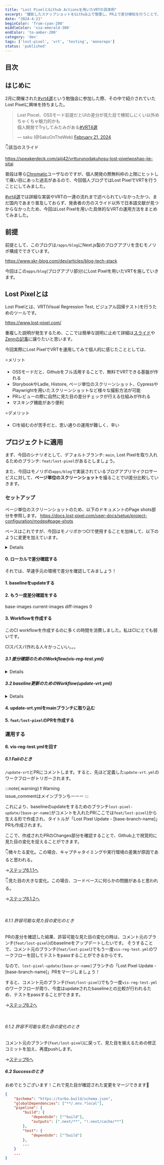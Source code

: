 ```yaml
---
title: "Lost PixelとGithub Actionsを用いたVRTの具体例"
excerpt: "撮影したスナップショットをGithub上で管理し、PR上で差分検知を行うことで、意図せぬビジュアルのデグレを防いでくれるLost Pixelの具体的な運用方法についてです"
date: "2024-4-21"
beginColor: 'from-cyan-200'
middleColor: 'via-emerald-300'
endColor: 'to-amber-200'
category: 'dev'
tags: ['lost-pixel', 'vrt', 'testing', 'monorepo']
status: 'published'
---
```

## 目次

## はじめに
2月に開催された[#vrt4選](https://twitter.com/hashtag/VRT4%E9%81%B8)という勉強会に参加した際、その中で紹介されていたLost Pixelに興味を持ちました。

<blockquote class="twitter-tweet"><p lang="ja" dir="ltr">Lost Pixcel、OSSモード前提だとUIの差分が見た目で検知しにくい以外めちゃくちゃ魅力的かも<br>個人開発でTryしてみたみがある<a href="https://twitter.com/hashtag/VRT4%E9%81%B8?src=hash&amp;ref_src=twsrc%5Etfw">#VRT4選</a></p>&mdash; saku (@SakuOnTheWeb) <a href="https://twitter.com/SakuOnTheWeb/status/1760260787078357477?ref_src=twsrc%5Etfw">February 21, 2024</a></blockquote> <script async src="https://platform.twitter.com/widgets.js" charset="utf-8"></script>

👇該当のスライド

https://speakerdeck.com/aiji42/vrtturunodakuhosu-lost-pixelwoshao-jie-sitai

普段は専ら[Chromatic](https://www.chromatic.com/)ユーザなのですが、個人開発の際無料枠の上限にヒットして痛い目にあった過去があるので、今回個人ブログではLost PixelでVRTを行うことにしてみました。

[#vrt4選](https://twitter.com/hashtag/VRT4%E9%81%B8)では詳細な実装やVRTの一連の流れまで述べられていなかったかつ、まだ国内であまり普及しておらず、発表者の方のスライド以外で日本語文献が見つからなかったため、今回はLost Pixelを用いた具体的なVRTの運用方法をまとめてみました。

## 前提
前提として、このブログは`/apps/blog`にNext.js製のブログアプリを含むモノリポ構成でできています。

https://www.skr-blog.com/dev/articles/blog-tech-stack


今回はこの`apps/blog`(ブログアプリ部分)にLost Pixelを用いたVRTを施していきます。

## Lost Pixelとは
Lost Pixelとは、VRT(Visual Regression Test, ビジュアル回帰テスト)を行うためのツールです。

https://www.lost-pixel.com/

重複した説明が発生するため、ここでは簡単な説明に止めて詳細は[スライド](https://speakerdeck.com/aiji42/vrtturunodakuhosu-lost-pixelwoshao-jie-sitai)や[Zennの記事](https://zenn.dev/aiji42/articles/6656072a954a9b)に譲りたいと思います。

今回実際にLost PixelでVRTを運用してみて個人的に感じたこととしては、

⭐️メリット
- OSSモードだと、Githubをフル活用することで、無料でVRTできる基盤が作れる
- StorybookやLadle, Histoire, ページ単位のスクリーンショット、CypressやPlaywrightを用いたスクリーンショットなど様々な撮影方法が可能
- PRレビューの際に自然に見た目の差分チェックが行える仕組みが作れる
- マスキング機能があり便利


⭐️デメリット
- CIを組むのが苦手だと、思い通りの運用が難しく、辛い

## プロジェクトに適用
まず、今回のシナリオとして、デフォルトブランチ: `main`, Lost Pixelを取り入れるためのブランチ: `feat/lost-pixel`があるとしましょう。

また、今回はモノリポの`apps/blog`で実装されているブログアプリマイクロサービスに対して、**ページ単位のスクリーンショット**を撮ることでUI差分比較していきます。

### セットアップ

ページ単位のスクリーンショットのため、以下のドキュメントのPage shots部分を参照します。
https://docs.lost-pixel.com/user-docs/setup/project-configuration/modes#page-shots

ベースはこれですが、今回はモノリポかつCIで使用することを加味して、以下のように変更を加えています。

<details>

```ts showLineNumbers {7} title="lostpixel.config.ts"
import { CustomProjectConfig } from "lost-pixel";

export const config: CustomProjectConfig = {
  pageShots: {
    pages: [
      { path: "/", name: "home" },
      { path: "/about", name: "about" },
      { path: "/dev", name: "dev" },
      { path: "/dev/articles/blog-tech-stack", name: "blog-tech-stack" },
      { path: "/dev/tag/react", name: "tag-react" },
      {
        path: "/life", // 🟢スクリーンショットを撮るページのpath
        name: "life", // 🟢スクリーンショットの名前
        threshold: 0.004, // 🟢閾値。どのくらいのズレまで許容するか
        mask: [{ selector: ".eye-catch" }], // 🟢マスクをかけるセレクタ
      },
      {
        path: "/life/articles/intern-completed-aritcle",
        name: "intern-completed-article",
        mask: [{ selector: ".thumbnail" }],
      },
      {
        path: "/life/tag/poem",
        name: "poem",
        threshold: 0.006,
        mask: [{ selector: ".eye-catch" }],
      },
    ],
    // 🟢ローカルで実行するときのIPはlocalhostで、Github Actionで実行するときのIPは172.17.0.1に設定する
    baseUrl: process.env.LOCAL
      ? "http://localhost:3000"
      : "http://172.17.0.1:3000",
  },
  waitBeforeScreenshot: 5000,// 🟢
  timeouts: {
    loadState: 50000, // 🟢
    networkRequests: 50000, // 🟢
  },
  
  // OSS mode
  // 🟢モノリポの場合、Github Actionで実行するときのパスはプロジェクトのrootからのパスを設定する
  imagePathBaseline: process.env.LOCAL // 🟢baselineイメージの格納先。ここに格納されているスクリーンショットが比較基準
    ? "./tests/vrt/baseline-images"
    : "./apps/blog/tests/vrt/baseline-images",
  imagePathCurrent: process.env.LOCAL // 🟢currentイメージの格納先。現状のスクリーンのキャプチャで、baselineと比較される
    ? "./tests/vrt/current-images"
    : "./apps/blog/tests/vrt/current-images",
  imagePathDifference: process.env.LOCAL // 🟢differenceイメージの格納先。currentImageとbaselineImageの差分画像
    ? "./tests/vrt/difference-images"
    : "./apps/blog/tests/vrt/difference-images",
  generateOnly: true,

  // 🟢baselineとcurrentに差分がある時は実行結果をfailとしてマーク
  failOnDifference: true,
};
```
</details>

#### 0. ローカルで差分確認する
それでは、早速手元の環境で差分を確認してみましょう！


#### 1. baselineをupdateする

#### 2. もう一度差分確認をする

base-images
current-images 
diff-images 0

#### 3. Workflowを作成する
このCI workflowを作成するのに多くの時間を消費しました。私はCIにとても弱いです。

CIスパスパ作れる人々かっこいい。。。

##### 3.1 差分確認のためのWorkflow(vis-reg-test.yml)
<details>

```yaml showLineNumbers {7} title="vis-reg-test.yml"
name: Visual Regression Test

on: [push]

jobs:
  build:
    runs-on: ubuntu-latest
    env:
      TURBO_TOKEN: ${{ secrets.TURBO_TOKEN }}
      TURBO_TEAM: ${{ vars.TURBO_TEAM }}
    steps:
      - name: Checkout Commit
        uses: actions/checkout@v4
        with:
          fetch-depth: 2

      - name: Setup Bun
        uses: oven-sh/setup-bun@v1
        with:
          bun-version: latest
      - name: Install dependencies
        run: bun install
      - name: Cache bun dependencies
        uses: actions/cache@v3
        id: bun-cache
        with:
          path: node_modules
          key: ${{ runner.os }}-bun-${{ hashFiles('**/bun.lockb') }}
          restore-keys: ${{ runner.os }}-bun
  lost-pixel:
    needs: build
    runs-on: ubuntu-latest
    strategy:
        matrix:
          config:
            - {
                package: "apps/blog",
                name: "Lost Pixel for blog page",
                command: "bun run start",
              }
    defaults:
        run:
            working-directory: ${{ matrix.config.package }}
    env:
      TURBO_TOKEN: ${{ secrets.TURBO_TOKEN }}
      TURBO_TEAM: ${{ vars.TURBO_TEAM }}
    steps:
      - name: Checkout Commit
        uses: actions/checkout@v4
        with:
          fetch-depth: 2
          
      - name: Create .env file
        run: |
            touch .env
            echo "ZENN_URL=${{ secrets.ZENN_URL }}" >> .env
            echo "ZENN_BASE_URL=${{ secrets.ZENN_BASE_URL }}" >> .env

      - name: Setup Bun
        uses: oven-sh/setup-bun@v1
        with:
          bun-version: latest

      - name: Restore bun dependencies
        id: bun-cache
        uses: actions/cache@v3
        with:
          path: node_modules
          key: ${{ runner.os }}-bun-${{ hashFiles('**/bun.lockb') }}
          restore-keys: ${{ runner.os }}-bun

      - name: Build UI
        working-directory: ./packages/ui
        run: bun run build 

      - name: Build App
        run: cd ../../ && bun run build 

      - name: Start App
        run: cd . && ${{ matrix.config.command }} &
    
      - name: Lost Pixel
        id: lostpixel
        uses: lost-pixel/lost-pixel@v3.16.0
        env:
            LOST_PIXEL_DISABLE_TELEMETRY: 1
            LOST_PIXEL_CONFIG_DIR: ${{ matrix.config.package }}
```
</details>

##### 3.2 baseline更新のためのWorkflow(update-vrt.yml)
<details>

```yaml showLineNumbers {7} title="update-vrt.yml"
# https://zenn.dev/aiji42/articles/6656072a954a9b
name: Visual Regression Testing Update By PR Comment

on:
  issue_comment:
    types: [created, edited]

jobs:

  lost-pixel:
    if: contains(github.event.comment.html_url, '/pull/') && startsWith(github.event.comment.body, '/update-vrt')
    name: 📸 Lost Pixel Baseline Update By PR Comment
    runs-on: ubuntu-latest
    env:
      TURBO_TOKEN: ${{ secrets.TURBO_TOKEN }}
      TURBO_TEAM: ${{ vars.TURBO_TEAM }}
    permissions:
      contents: write
      pull-requests: write

    strategy:
      matrix:
        config:
          - { package: "apps/blog", name: "Lost Pixel for blog page", command: "bun run start" }

    defaults:
      run:
        working-directory: ${{ matrix.config.package }}

    steps:
      - name: Get branch name
        uses: xt0rted/pull-request-comment-branch@v2
        id: comment-branch
        with:
          repo_token: ${{ secrets.GITHUB_TOKEN }}

      - name: Checkout Commit
        uses: actions/checkout@v3
        with:
          ref: ${{ steps.comment-branch.outputs.head_ref }}
          fetch-depth: 0

          
      - name: Create .env file
        run: |
              touch .env
              echo "ZENN_URL=${{ secrets.ZENN_URL }}" >> .env
              echo "ZENN_BASE_URL=${{ secrets.ZENN_BASE_URL }}" >> .env

      - name: Setup Git User
        run: |
          git config --global user.name 'GitHub Actions'
          git config --global user.email 'github-actions@github.com'

      - name: Setup Bun
        uses: oven-sh/setup-bun@v1
        with:
          bun-version: latest

      - name: Install dependencies
        run: cd ../../ && bun install

      - name: Build UI
        working-directory: ./packages/ui
        run: bun run build

      - name: Build App
        run: cd ../../ && bun run build

      - name: Start App
        run: cd . && ${{ matrix.config.command }} &

      - name: Lost Pixel Update
        id: lostpixel
        uses: lost-pixel/lost-pixel@v3.16.0
        env:
          LOST_PIXEL_MODE: update
          LOST_PIXEL_DISABLE_TELEMETRY: 1
          LOST_PIXEL_CONFIG_DIR: ${{ matrix.config.package }}

      - name: Lost Pixel
        if: ${{ failure() && steps.lostpixel.conclusion == 'failure' }}
        uses: lost-pixel/lost-pixel@v3.16.0
        env:
          LOST_PIXEL_DISABLE_TELEMETRY: 1
          LOST_PIXEL_CONFIG_DIR: ${{ matrix.config.package }}

      - name: Give Permission to untracked files
        if: ${{ failure() && steps.lostpixel.conclusion == 'failure' }}
        run: sudo chown -R $USER:$USER .
      
      - name: Check existing Lost Pixel PR
        id: check-pr
        run: |
          existing_pr=$(gh pr list --base ${{ steps.comment-branch.outputs.head_ref }} --label update-lost-pixel --json number,head.ref --jq '.[] | select(.head.ref | startswith("lost-pixel-update/")) | .number')
          echo "::set-output name=pr_number::$existing_pr"

      - name: Create new branch
        if: ${{ failure() && steps.lostpixel.conclusion == 'failure' && steps.check-pr.outputs.pr_number == '' }}
        run: |
          git checkout -b lost-pixel-update/${{ steps.comment-branch.outputs.head_ref }}

      - name: Checkout existing PR branch
        if: ${{ failure() && steps.lostpixel.conclusion == 'failure' && steps.check-pr.outputs.pr_number != '' }}
        run: |
          git checkout lost-pixel-update/${{ steps.comment-branch.outputs.head_ref }}

      - name: Add untracked files
        if: ${{ failure() && steps.lostpixel.conclusion == 'failure' }}
        run: |
          git add .

      - name: Create commit
        if: ${{ failure() && steps.lostpixel.conclusion == 'failure' }}
        run: |
          git commit -m "Update VRT baseline images" || echo "No changes to commit"

      - name: Push changes
        if: ${{ failure() && steps.lostpixel.conclusion == 'failure' }}
        run: |
          git push origin HEAD:lost-pixel-update/${{ steps.comment-branch.outputs.head_ref }} --force

      - name: Create Pull Request
        if: ${{ failure() && steps.lostpixel.conclusion == 'failure' && steps.check-pr.outputs.pr_number == '' }}
        run: |
          gh pr create --base ${{ steps.comment-branch.outputs.head_ref }} \
                       --head lost-pixel-update/${{ steps.comment-branch.outputs.head_ref }} \
                       --label update-lost-pixel \
                       --title 'Lost Pixel Update - ${{ steps.comment-branch.outputs.head_ref }}' \
                       --body 'Automated baseline update created by Lost Pixel'
        env:
          GITHUB_TOKEN: ${{ secrets.GITHUB_TOKEN }}
```
</details>

#### 4. update-vrt.ymlをmainブランチに取り込む


#### 5. `feat/lost-pixel`のPRを作成する

### 運用する

#### 6. vis-reg-test.ymlを回す

##### 6.1 Failのとき 
`/update-vrt`とPRにコメントします。すると、先ほど定義した`update-vrt.yml`のワークフローがトリガーされます。

:::note{.warning}
❗ Warning
<br/>
issue_commentはメインブランちーーー
:::

これにより、baselineのupdateをするためのブランチ`lost-pixel-update/[base-pr-name]`がコメントを入れたPR(ここでは`feat/lost-pixel`)から生える形で作成され、タイトルが「Lost Pixel Update - [base-branch-name]」PRも作成されます。

ここで、作成されたPRのChanges部分を確認することで、Github上で視覚的に見た目の変化を捉えることができます。

👇微々たる変化。この場合、キャプチャタイミングや実行環境の差異が原因であると思われる。

→[ステップ6.1.1へ]()


👇見た目の大きな変化。この場合、コードベースに何らかの問題があると思われる。

→[ステップ6.1.2へ]()

<br />

###### 6.1.1 許容可能な見た目の変化のとき
PRの差分を確認した結果、許容可能な見た目の変化の時は、コメント元のブランチ(`feat/lost-pixel`)のbaselineをアップデートしたいです。
そうすることで、コメント元のブランチ(`feat/lost-pixel`)でもう一度`vis-reg-test.yml`のワークフローを回してテストをpassすることができるからです。

なので、`lost-pixel-update/[base-pr-name]`ブランチの「Lost Pixel Update - [base-branch-name]」PRをマージしましょう！

すると、コメント元のブランチ(`feat/lost-pixel`)でもう一度`vis-reg-test.yml`のワークフローが周り、今度はupdateされたbaselineとの比較が行われるため、テストをpassすることができます。

→[ステップ6.2へ]()

<br />

###### 6.1.2 許容不可能な見た目の変化のとき
コメント元のブランチ(`feat/lost-pixel`)に戻って、見た目を揃えるための修正コミットを加え、再度pushします。

→[ステップ6へ]()

##### 6.2 Successのとき
おめでとうございます！これで見た目が確認された変更をマージできます💯

```json showLineNumbers {7} title="turbo.json"
{
    "$schema": "https://turbo.build/schema.json",
    "globalDependencies": ["**/.env.*local"],
    "pipeline": {
        "build": {
            "dependsOn": ["^build"],
            "outputs": [".next/**", "!.next/cache/**"]
        },
        "test": {
            "dependsOn": ["^build"]
        },
        ...
    }
    ...
}
```
